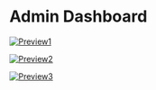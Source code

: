 # Admin Dashboard

[![Preview1](https://res.cloudinary.com/dzaoju6lr/image/upload/v1719428283/pfdlhzroc8kr1eebitv0.png)](https://drive.google.com/file/d/1csU7o-TmUbprQGpZApk_3xph8D4T67mb/view?usp=sharing)

[![Preview2](https://lh3.googleusercontent.com/fife/ALs6j_HMKasy_JpotCs4LkTeRkZH24cwcj7xApqKrxF3yA9uew7aGT1EEzODdDn97jRAhbzCefJEmDu8PhixaJi6Q5ngGtvOtTn_-E1eDgd7sm01MkqA4iIHGrYW93gNMrRwPr9NNzjE9WWxUQWfX8ddUBsLqqd0djTp2CsJ2TT89yvFN-5FNjBknJgc7QxfrYaw0QhZ7GJe5fYGVdnWgwmh9klzp1bLDLMwLBS0KYqhPHBwCKg8MrOOrQSO6aqXu8DlyEYv_5MOt2KTntINtntpvWURrgIV5znCV9ek4IxrCYI8zZ1g1wdYTdhMqT_0O0eV0Sn-PsN8KU5TDp01rsPgrvpUx24_9UHXVnsD9wiEQinH8f4Dvvbhin9xji2xITHNf3u54YnIIpDtnbDwyDlroyogu8tGo30Kwq5e9RdAeDjoJBYZStUs6RpwA4cI5Xkap3A2UXF5UCEmZ_1HeioJljvymkcC0eXniKrsDumQhRCMajnTOHzcqGbgp2jOk2JTpnjBqj3P6jUkVZOmWuUp1XIfmZPuQGk7l7v3eqPfaCdTHosQPc4wz_D7stp9cbuGrEDlk9ZBvN04kQoTIe08zs8BVLU8bIiyByrQFSQ4UbfOatnxE_jjCO_5LvPb096zbg577-fXEZytFNxV8QzDLwqIgSYBj0r8-6enhdTluHilVGrdrocPZL-mON3cmT1uKDcjyrejgYjNI-2mSE9SMjwSB-gVb8Fj1hBCF1YuOOsP9gjMjn0ksGkEeckOnX4UuI_WgnD4rkDxuz9YTdaY2wrzdJJOxFX1H5jiab1lGxlBr-msmQPAdiX6Ivs-opXZHHsWYiIBpKzi966kgBDQQvGneifF_mTHo0Vghk7h9Te4ArRps_BZyd_uDPvtyc4KQ-lNR1URbbL-kYFm50435RJC-sMATphJQMY_r5pO6LeSOoodjNXBQ98zjfbS8cfHQum41s3wb28fuMoHMoX81u61I-vl6np3r-in8AnIn1nLRVAni3YK8KTTkxnFNY_SD_xQkFXBoahSLk4q2Z1-JKzPNLZPAXL21B2sa4rN0B8afkVc5YvsCXnlDoG7cySbEc6x5-LhQqxjhI64eEWrb4bZuUzMPTc7WXj58_bi9HZ2iZl9zA3XdqhYgZhP6BkAT3z2LBhFtlSbgd6QwZQX3q_tSEl65PDPd3-U-5rmOAPfdUfC8i445NS5GyQsZBexwQCLgKOBNTZ-wf74JvhDhkfa97v5tZuhIXgtB94hRa0KO30akB9MbDg80mOM19t6pvQtUIfSJXd3NS7hMDToNP2hq9FYGDt1hpH0AfGbXtYSNQPCktM3b8Tsx3lfNpWvnrW_sApqBg5SoapS0HCakS3n-YA5w3nN-EtQP5bA8m4BJFsUGv2UBwS9pAZg4f5Me9QtCWzs06E1hYVNeA7swW02g_9YrCJkamRMwvtmI8IYsrShFTDerKBJ9iIdBylXlfvnxuhbiBBhFaIn595Exl_l74OLEWdGGqDBzYZbg3YLSJuzjyfmUaEWB4atBmBbJ8TuqlCAtju9GDqcfQxbU0MPdgaSpVl14kzRGweXqrxLvlgA0m7IPEnScmS9Fyey25bas_5UYmqiCzjXUpNaj6hlxcAu47o6LmR9wquWroRNajdVd2bHY20=w1920-h922)](https://drive.google.com/file/d/1csU7o-TmUbprQGpZApk_3xph8D4T67mb/view?usp=sharing)

[![Preview3](https://lh3.googleusercontent.com/fife/ALs6j_FocjO0q90gvMf5yRcSjhboDdNSHhvrUnBrmVAAiS3cJoka420yPvQX7W-CDhWQQzC88KCxUYsCfGoB-RMXIBkAfdrZZjuhxYU2ojS6wqtiQAgYkhGi2b_k96TZD9fRtSkiOuDQGLoP0QBi_N6HXs7JZLzqPsXDwFinLIfZlulFTBcdipqBWASMyep7K5zgNdMThuMNNRQXzQLaXZa2fMFmPaosCpF46OahVni4zZ2YVE2PwnOMXueMF3PMcnzWVfUxdS41Fl9cZphotANIVMQV48wvBcdMsdy2f4Ezt_TJmwuMKuYpsDQdqrFZjJepztDgDdPPgIaKo3YQdBdg2jWJv2KjwusqhgLC0WQhmyaPLOJSuKesZNz8Yxy7x5CuFObfKOaS60rGWDObVcVFsGCPIxpzLR8YZdVreQyxWsIzMtxTUKvKnZfz7m5k_YR6lxKyxWzE8FV7jZ8nrpnGDon4Iv_rlFsU8jgdB-6vI-5SBZBhoZzbhNvDOrDIsVh8IvjD4UrA5xxVpRoLREl5Oz6Vp2_iTswEhMT_qlGUFvzJeMhBFY4AtTjLGxDvp74BCMqiNlgW6c9y5LKp5axCB9VVaI9MWnXaBKQBqKAEPeXOzitXucxGt3Nk09KhNz-nRr3QudHw2ckknDHawB_0oH3RusPs0tmKxm08AE5hqpTxo5l9tEHgLnHFMrOa8xPoAHOl8TntInDnJaqjAIm6cuzwzPpjF_cNHwwEXodbcyvT31e-aSaK_HjGO6d-0FhMipo-dcyI3WGRV5sZqD3Gm3E1ooSBLweqR82mVxjTs5KIe3qHWSSQxUYh3c5BUoq4UImhI9M_HIxcmBH4HCVu15HknFzNGOmcPik3muvQ7xlEADhp8yfVaQeGOLZOFQ01_HZfRSjPesGQfDkUSoS8hFRaKxIIhm7J792lbTGiP_KF4lHAxBNY6fRd-rJsOR0efPHZfPbtfEUS3vMKfeMzEtgJPAEHMUoQZuOTCxIY8W4vNLi5fNksAtrXM9bueoibpo70zgW4ScfamFgoa1MvBt0s8d-amUNTpnQda4HQesDbCrqq9I_a0FvgtQo-AFX4DEnV3Sq8QC5QbnuXLl3QBIrnuAUlNqP1WuTYMMus4HRvWnMp2FwuAcVX1yhJSm8PN2l5lAryRPmAw0s1JeSzkuqOEUJtEvGgAkgdoUICnPCBQNJsw508A9OC4On1xcvxdeUykAnBvadfNVM0U70dtg-9daOJjXrhX4HI-McN5MrilhlwFf97gYKWeTCitlyarXpVfeuzvlE7EfiTA9PycaIK2TgjCjm_WxhV2bnI7kb9BYPV0ns32l-mluIoxf445ekNxz-ddGZVzSenxJ5Ox4gg5mfZIS5UVT-O0VzzMDmRAsOJbXoZtH8QrGhFifpND-sj54ZSDzInjN57Bi5Sy4F649eLnD4sN7-wC3xDIR67d3y-gvQoZ2otKlBU1CPIGiU3pCLdzdYuTefaeYhs995X-k5Xa5_HNpyq16CnAvxh1ycuYRXc0oxLlcJPHJkoa0QxGqrb8ca2oSe_OlgnZAYwEciFtDz2b9AVykn1N_e33_y2jI5rWPcXn8x-On1v1YNBRULJ95CS-LjIiRlvCW6HorASquHXIlPYzpFBh2j8nZXQLbNy6YJt=w1920-h922)](https://drive.google.com/file/d/1csU7o-TmUbprQGpZApk_3xph8D4T67mb/view?usp=sharing)
